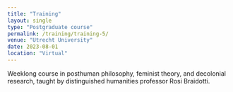```yaml
---
title: "Training"
layout: single
type: "Postgraduate course"
permalink: /training/training-5/
venue: "Utrecht University"
date: 2023-08-01
location: "Virtual"
---
```


Weeklong course in posthuman philosophy, feminist theory, and decolonial research, taught by distinguished humanities professor Rosi Braidotti.

